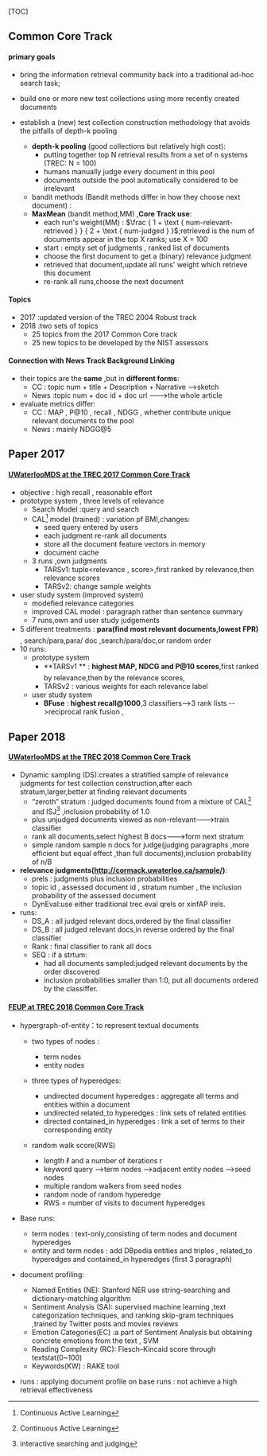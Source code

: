 [TOC]

## **Common Core Track**
#### primary goals
  * bring the information retrieval community back into a traditional ad-hoc search task;

  * build one or more new test collections using more recently created documents

  * establish a (new) test collection construction methodology that avoids the pitfalls of depth-k pooling

    * **depth-k pooling** (good collections but relatively high cost):
      * putting together top N retrieval results from a set of n systems (TREC: N = 100)
      * humans manually judge every document in this pool
      * documents outside the pool automatically considered to be irrelevant
    * bandit methods (Bandit methods differ in how they choose next document) : 
    * **MaxMean** (bandit method,MM) ,**Core Track use**:
      *  each run's weight(MM) : $\frac { 1 + \text { num-relevant-retrieved } } { 2 + \text { num-judged } }$;retrieved is the num of documents appear in the top X ranks; use X = 100
      *  start : empty set of judgments , ranked list of documents 
      *  choose the first document to get a (binary) relevance judgment
      *  retrieved that document,update all runs' weight which retrieve this document
      *  re-rank all runs,choose the next document

#### Topics

* 2017 :updated version of the TREC 2004 Robust track
* 2018 :two sets of topics
  *  25 topics from the 2017 Common Core track 
  *  25 new topics to be developed by the NIST assessors

#### Connection with News Track Background Linking

* their topics are the **same** ,but in **different forms**:
  * CC : topic num + title + Description + Narrative -->sketch
  * News :topic num + doc id + doc url --->the whole article
* evaluate metrics differ:
  * CC : MAP , P@10 , recall , NDGG , whether contribute unique relevant documents to the pool
  * News : mainly NDGG@5



## **Paper 2017**



#### [UWaterlooMDS at the TREC 2017 Common Core Track](<https://trec.nist.gov/pubs/trec26/papers/UWaterlooMDS-CC.pdf>)

* objective : high recall , reasonable effort
* prototype system , three levels of relevance
  - Search Model :query and search 
  - CAL[^1] model (trained) : variation pf BMI,changes:
    - seed query  entered by users 
    - each judgment re-rank all documents 
    - store all the document feature vectors in memory 
    - document cache
  - 3 runs ,own judgments
    - TARSv1: tuple<relevance , score>,first ranked by relevance,then relevance scores
    - TARSv2: change sample weights
* user study system (improved system)
  * modefied relevance categories
  * improved CAL model  : paragraph rather than sentence summary
  * 7 runs,own and user study judgements
* 5 different treatments : **para(find most relevant documents,lowest FPR)** , search/para,para/ doc ,search/para/doc,or random order
* 10 runs:
  * prototype system
    * **TARSv1 ** : **highest MAP, NDCG and P@10 scores**,first ranked by relevance,then by the relevance scores,
    * TARSv2 : various weights for each relevance label
  * user study system
    * **BFuse** : **highest recall@1000**,3 classifiers-->3 rank lists -->reciprocal rank fusion ,



## **Paper 2018**



#### [UWaterlooMDS at the TREC 2018 Common Core Track](https://trec.nist.gov/pubs/trec27/papers/UWaterlooMDS-CC.pdf)

* Dynamic sampling (DS):creates a stratified sample of relevance judgments for test collection
  construction,after each stratum,larger,better at finding relevant documents
  * “zeroth” stratum : judged documents found from a mixture of  CAL[^1]
    and  ISJ[^2] ,inclusion probability of 1.0
  * plus unjudged documents viewed as non-relevant--->train classifier
  * rank all documents,select highest B docs--->form next stratum
  * simple random sample n docs for judge(judging paragraphs ,more efficient but equal effect ,than full documents),inclusion probability of n/B
* **relevance judgments(<http://cormack.uwaterloo.ca/sample/>)**:
  * prels : judgments plus inclusion probabilities 
  * topic id , assessed document id , stratum number , the inclusion probability of the
    assessed document 
  * DynEval:use either traditional trec eval qrels or xinfAP irels.
* runs:
  * DS_A : all judged relevant docs,ordered by the final classifier
  * DS_B : all judged relevant docs,in reverse ordered by the final classifier
  * Rank : final classifier to rank all docs
  * SEQ : if a strtum:
    * had all documents sampled:judged relevant documents by the order discovered
    * inclusion probabilities smaller than 1:0, put all documents ordered by the classiffer.



#### [FEUP at TREC 2018 Common Core Track](https://trec.nist.gov/pubs/trec27/papers/FEUP-CC.pdf)

* hypergraph-of-entity：to represent textual documents
  * two types of nodes : 
    * term nodes 
    * entity nodes
    
  * three types of hyperedges:
    * undirected document hyperedges : aggregate all terms and entities within a document
    * undirected related_to hyperedges : link sets of related entities
    * directed contained_in hyperedges : link a set of terms to their corresponding entity
    
  * random walk score(RWS)
    
    * length ℓ and a number of iterations r
    * keyword query -->term nodes -->adjacent entity nodes -->seed nodes
    * multiple random walkers from seed nodes
    * random node of random hyperedge 
    * RWS = number of visits to document hyperedges
* Base runs: 
  
    * term nodes : text-only,consisting of term nodes and document hyperedges
    * entity and term nodes : add DBpedia entities and triples , related_to hyperedges and contained_in hyperedges (first 3 paragraph)
* document profiling:

  * Named Entities (NE): Stanford NER use string-searching and dictionary-matching algorithm
  * Sentiment Analysis (SA): supervised machine learning ,text categorization techniques, and ranking skip-gram techniques ,trained by Twitter posts and movies reviews
  * Emotion Categories(EC) :a part of Sentiment Analysis but obtaining concrete emotions from the text , SVM
  * Reading Complexity (RC): Flesch–Kincaid score through textstat(0~100)
  * Keywords(KW) : RAKE tool
* runs : applying document profile on base runs : not achieve a high retrieval effectiveness

[^1]: Continuous Active Learning
[^2]: interactive searching and judging